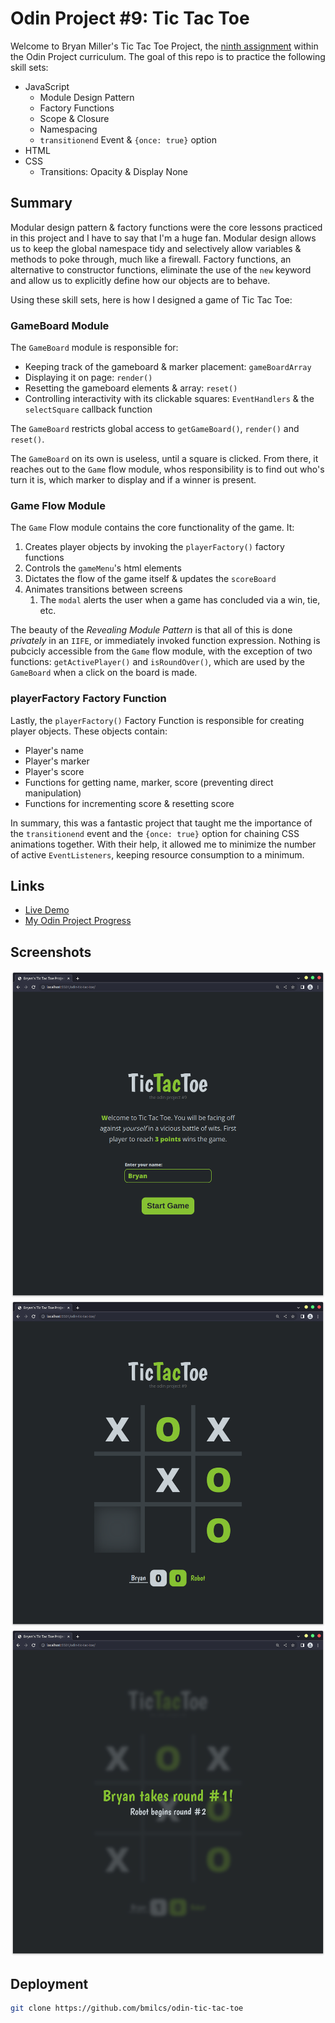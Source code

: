 # Odin Project #9: Tic Tac Toe

Welcome to Bryan Miller's Tic Tac Toe Project, the [ninth assignment](https://www.theodinproject.com/lessons/node-path-javascript-tic-tac-toe) within the Odin Project curriculum. The goal of this repo is to practice the following skill sets:

- JavaScript
  - Module Design Pattern
  - Factory Functions
  - Scope & Closure
  - Namespacing
  - `transitionend` Event & `{once: true}` option
- HTML
- CSS
  - Transitions: Opacity & Display None

## Summary

Modular design pattern & factory functions were the core lessons practiced in this project and I have to say that I'm a huge fan. Modular design allows us to keep the global namespace tidy and selectively allow variables & methods to poke through, much like a firewall. Factory functions, an alternative to constructor functions, eliminate the use of the `new` keyword and allow us to explicitly define how our objects are to behave.

Using these skill sets, here is how I designed a game of Tic Tac Toe:

### GameBoard Module

The `GameBoard` module is responsible for:

- Keeping track of the gameboard & marker placement: `gameBoardArray`
- Displaying it on page: `render()`
- Resetting the gameboard elements & array: `reset()`
- Controlling interactivity with its clickable squares: `EventHandlers` & the `selectSquare` callback function

The `GameBoard` restricts global access to `getGameBoard()`, `render()` and `reset()`.

The `GameBoard` on its own is useless, until a square is clicked. From there, it reaches out to the `Game` flow module, whos responsibility is to find out who's turn it is, which marker to display and if a winner is present.

### Game Flow Module

The `Game` Flow module contains the core functionality of the game. It:

1. Creates player objects by invoking the `playerFactory()` factory functions
2. Controls the `gameMenu`'s html elements
3. Dictates the flow of the game itself & updates the `scoreBoard`
4. Animates transitions between screens
   1. The `modal` alerts the user when a game has concluded via a win, tie, etc.

The beauty of the _Revealing Module Pattern_ is that all of this is done _privately_ in an `IIFE`, or immediately invoked function expression. Nothing is pubcicly accessible from the `Game` flow module, with the exception of two functions: `getActivePlayer()` and `isRoundOver()`, which are used by the `GameBoard` when a click on the board is made.

### playerFactory Factory Function

Lastly, the `playerFactory()` Factory Function is responsible for creating player objects. These objects contain:

- Player's name
- Player's marker
- Player's score
- Functions for getting name, marker, score (preventing direct manipulation)
- Functions for incrementing score & resetting score

In summary, this was a fantastic project that taught me the importance of the `transitionend` event and the `{once: true}` option for chaining CSS animations together. With their help, it allowed me to minimize the number of active `EventListeners`, keeping resource consumption to a minimum.

## Links

- [Live Demo](https://bmilcs.github.io/odin-tic-tac-toe/)
- [My Odin Project Progress](https://github.com/bmilcs/odin-project)

## Screenshots

![Screenshot #1](images/screenshot1.png)
![Screenshot #2](images/screenshot2.png)
![Screenshot #3](images/screenshot3.png)

## Deployment

```sh
git clone https://github.com/bmilcs/odin-tic-tac-toe
```
